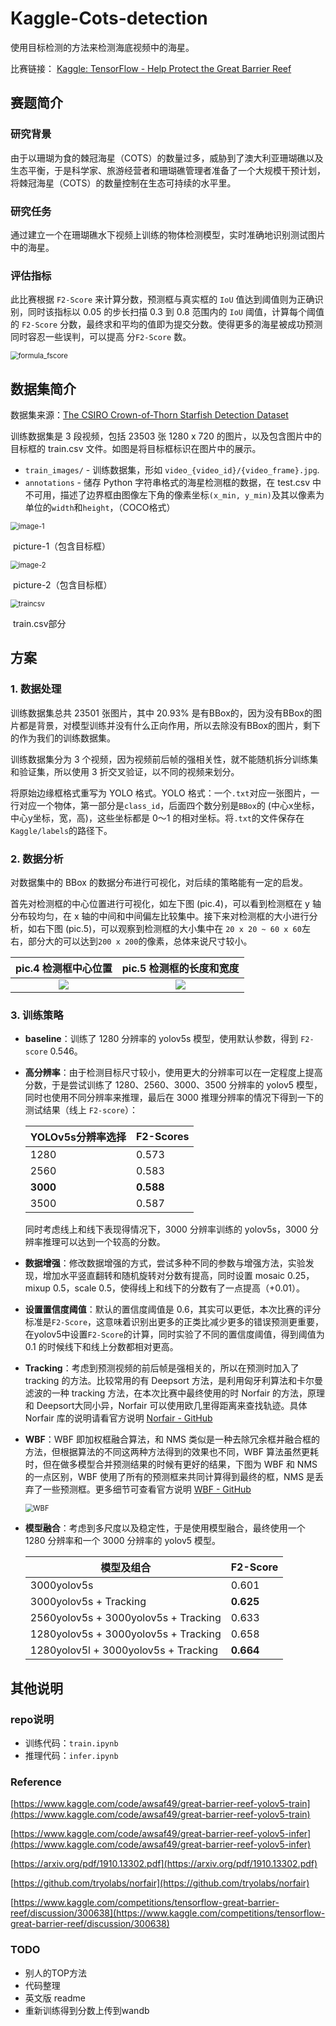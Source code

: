 # Kaggle-Cots-detection

使用目标检测的方法来检测海底视频中的海星。

比赛链接： [Kaggle: TensorFlow - Help Protect the Great Barrier Reef](https://www.kaggle.com/competitions/tensorflow-great-barrier-reef/overview)



## 赛题简介

### 研究背景

由于以珊瑚为食的棘冠海星（COTS）的数量过多，威胁到了澳大利亚珊瑚礁以及生态平衡，于是科学家、旅游经营者和珊瑚礁管理者准备了一个大规模干预计划，将棘冠海星（COTS）的数量控制在生态可持续的水平里。

### 研究任务

通过建立一个在珊瑚礁水下视频上训练的物体检测模型，实时准确地识别测试图片中的海星。

### 评估指标

此比赛根据 `F2-Score` 来计算分数，预测框与真实框的 `IoU` 值达到阈值则为正确识别，同时该指标以 0.05 的步长扫描 0.3 到 0.8 范围内的 `IoU` 阈值，计算每个阈值的 `F2-Score`  分数，最终求和平均的值即为提交分数。使得更多的海星被成功预测同时容忍一些误判，可以提高  分`F2-Score` 数。

<img src="assets\readme\formula_fscore.png" alt="formula_fscore" style="zoom:80%;" />

## 数据集简介

数据集来源：[The CSIRO Crown-of-Thorn Starfish Detection Dataset](https://arxiv.org/abs/2111.14311)

训练数据集是 3 段视频，包括 23503 张 1280 x 720 的图片，以及包含图片中的目标框的 train.csv 文件。如图是将目标框标识在图片中的展示。

- `train_images/` - 训练数据集，形如 `video_{video_id}/{video_frame}.jpg`.
- `annotations` - 储存 Python 字符串格式的海星检测框的数据，在 test.csv 中不可用，描述了边界框由图像左下角的像素坐标`(x_min, y_min)`及其以像素为单位的`width`和`height`，（COCO格式）

<img src="assets\readme\image-1.png" alt="image-1" style="zoom:80%;" />

​                                                                picture-1（包含目标框）

<img src="assets\readme\image-2.png" alt="image-2" style="zoom:80%;" />

​                                                                   picture-2（包含目标框）

<img src="assets\readme\traincsv.png" alt="traincsv" style="zoom:80%;" />

​                                                                             train.csv部分



## 方案

### 1. 数据处理

训练数据集总共 23501 张图片，其中 20.93% 是有BBox的，因为没有BBox的图片都是背景，对模型训练并没有什么正向作用，所以去除没有BBox的图片，剩下的作为我们的训练数据集。

训练数据集分为 3 个视频，因为视频前后帧的强相关性，就不能随机拆分训练集和验证集，所以使用 3 折交叉验证，以不同的视频来划分。

将原始边缘框格式重写为 YOLO 格式。YOLO 格式：一个`.txt`对应一张图片，一行对应一个物体，第一部分是`class_id`，后面四个数分别是`BBox`的 (中心x坐标，中心y坐标，宽，高)，这些坐标都是 0～1 的相对坐标。将`.txt`的文件保存在`Kaggle/labels`的路径下。

### 2. 数据分析

对数据集中的 BBox 的数据分布进行可视化，对后续的策略能有一定的启发。

首先对检测框的中心位置进行可视化，如左下图 (pic.4)，可以看到检测框在 y 轴分布较均匀，在 x 轴的中间和中间偏左比较集中。接下来对检测框的大小进行分析，如右下图 (pic.5)，可以观察到检测框的大小集中在 `20 x 20 ~ 60 x 60`左右，部分大的可以达到`200 x 200`的像素，总体来说尺寸较小。

|        pic.4 检测框中心位置        |     pic.5 检测框的长度和宽度      |
| :--------------------------------: | :-------------------------------: |
| ![](assets\readme\position-xy.png) | ![](assets\readme\lenth-bbox.png) |


### 3. 训练策略

- **baseline**：训练了 1280 分辨率的 yolov5s 模型，使用默认参数，得到 `F2-score` 0.546。

- **高分辨率**：由于检测目标尺寸较小，使用更大的分辨率可以在一定程度上提高分数，于是尝试训练了 1280、2560、3000、3500 分辨率的 yolov5 模型，同时也使用不同分辨率来推理，最后在 3000 推理分辨率的情况下得到一下的测试结果（线上 `F2-score`）：

  | **YOLOv5s分辨率选择** | **F2-Scores** |
  | :-------------------- | ------------- |
  | 1280                  | 0.573         |
  | 2560                  | 0.583         |
  | **3000**              | **0.588**     |
  | 3500                  | 0.587         |

  同时考虑线上和线下表现得情况下，3000 分辨率训练的 yolov5s，3000 分辨率推理可以达到一个较高的分数。

- **数据增强**：修改数据增强的方式，尝试多种不同的参数与增强方法，实验发现，增加水平竖直翻转和随机旋转对分数有提高，同时设置 mosaic 0.25，mixup 0.5，scale 0.5，使得线上和线下的分数有了一点提高（+0.01）。

- **设置置信度阈值**：默认的置信度阈值是 0.6，其实可以更低，本次比赛的评分标准是`F2-Score`，这意味着识别出更多的正类比减少更多的错误预测更重要，在yolov5中设置`F2-Score`的计算，同时实验了不同的置信度阈值，得到阈值为 0.1 的时候线下和线上分数都相对更高。

- **Tracking**：考虑到预测视频的前后帧是强相关的，所以在预测时加入了 tracking 的方法。比较常用的有 Deepsort 方法，是利用匈牙利算法和卡尔曼滤波的一种 tracking 方法，在本次比赛中最终使用的时 Norfair 的方法，原理和 Deepsort大同小异，Norfair 可以使用欧几里得距离来查找轨迹。具体 Norfair 库的说明请看官方说明 [Norfair - GitHub](https://github.com/tryolabs/norfair) 

- **WBF**：WBF 即加权框融合算法，和 NMS 类似是一种去除冗余框并融合框的方法，但根据算法的不同这两种方法得到的效果也不同，WBF 算法虽然更耗时，但在做多模型合并预测结果的时候有更好的结果，下图为 WBF 和 NMS 的一点区别，WBF 使用了所有的预测框来共同计算得到最终的框，NMS 是丢弃了一些预测框。更多细节可查看官方说明 [WBF - GitHub](https://github.com/ZFTurbo/Weighted-Boxes-Fusion)

  <img src="assets\readme\WBF.png" alt="WBF" style="zoom:80%;" />

- **模型融合**：考虑到多尺度以及稳定性，于是使用模型融合，最终使用一个 1280 分辨率和一个 3000 分辨率的 yolov5 模型。

  | **模型及组合**                       | **F2-Score** |
  | ------------------------------------ | ------------ |
  | 3000yolov5s                          | 0.601        |
  | 3000yolov5s + Tracking               | **0.625**    |
  | 2560yolov5s + 3000yolov5s + Tracking | 0.633        |
  | 1280yolov5s + 3000yolov5s + Tracking | 0.658        |
  | 1280yolov5l + 3000yolov5s + Tracking | **0.664**    |



## 其他说明

### repo说明

- 训练代码：`train.ipynb`
- 推理代码：`infer.ipynb`

### Reference

[https://www.kaggle.com/code/awsaf49/great-barrier-reef-yolov5-train](https://www.kaggle.com/code/awsaf49/great-barrier-reef-yolov5-train)

[https://www.kaggle.com/code/awsaf49/great-barrier-reef-yolov5-infer](https://www.kaggle.com/code/awsaf49/great-barrier-reef-yolov5-infer)

[https://arxiv.org/pdf/1910.13302.pdf](https://arxiv.org/pdf/1910.13302.pdf)

[https://github.com/tryolabs/norfair](https://github.com/tryolabs/norfair)

[https://www.kaggle.com/competitions/tensorflow-great-barrier-reef/discussion/300638](https://www.kaggle.com/competitions/tensorflow-great-barrier-reef/discussion/300638)

### TODO

- 别人的TOP方法
- 代码整理
- 英文版 readme
- 重新训练得到分数上传到wandb



